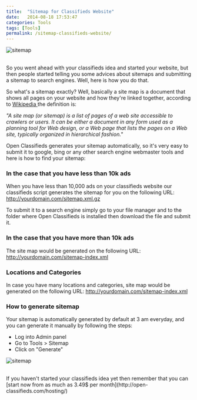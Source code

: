 ```yaml
---
title:  "Sitemap for Classifieds Website"
date:   2014-08-18 17:53:47
categories: Tools
tags: [Tools]
permalink: /sitemap-classifieds-website/
---
```

![sitemap](//open-classifieds.com/wp-content/uploads/2014/08/1280x905xnetwork-92904_1280.jpg.pagespeed.ic._n5_ZUhb59.jpg)

<br>
So you went ahead with your classifieds idea and started your website, but then people started telling you some advices about sitemaps and submitting a sitemap to search engines. Well, here is how you do that.

So what's a sitemap exactly? Well, basically a site map is a document that shows all pages on your website and how they're linked together, according to [Wikipedia ](http://en.wikipedia.org/wiki/Site_map)the definition is: 

_"A site map (or sitemap) is a list of pages of a web site accessible to crawlers or users. It can be either a document in any form used as a planning tool for Web design, or a Web page that lists the pages on a Web site, typically organized in hierarchical fashion."_

Open Classifieds generates your sitemap automatically, so it's very easy to submit it to google, bing or any other search engine webmaster tools and here is how to find your sitemap:

### In the case that you have less than 10k ads

When you have less than 10,000 ads on your classifieds website our classifieds script generates the sitemap for you on the following URL: http://yourdomain.com/sitemap.xml.gz

To submit it to a search engine simply go to your file manager and to the folder where Open Classifieds is installed then download the file and submit it.

### In the case that you have more than 10k ads

The site map would be generated on the following URL: http://yourdomain.com/sitemap-index.xml

### Locations and Categories

In case you have many locations and categories, site map would be generated on the following URL: http://yourdomain.com/sitemap-index.xml

### How to generate sitemap

Your sitemap is automatically generated by default at 3 am everyday, and you can generate it manually by following the steps:

* Log into Admin panel
* Go to Tools > Sitemap
* Click on "Generate"

![sitemap](//open-classifieds.com/wp-content/uploads/2014/08/sitemap-1024x342.png)

<br>
If you haven't started your classifieds idea yet then remember that you can [start now from as much as 3.49$ per month](http://open-classifieds.com/hosting/)


